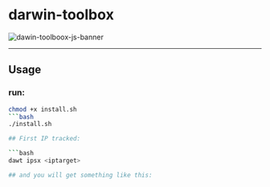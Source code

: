# darwin-toolbox

![dawin-toolboox-js-banner](https://github.com/user-attachments/assets/09f69de0-21ab-43ec-9a37-792eeeb9c699)

---

## Usage

### run:

```bash
chmod +x install.sh
```bash
./install.sh

## First IP tracked:

```bash
dawt ipsx <iptarget>

## and you will get something like this:

